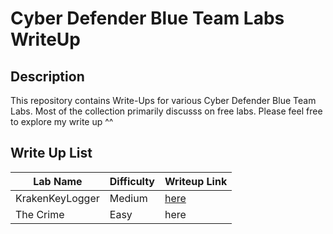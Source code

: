 # Cyber Defender Blue Team Labs WriteUp 

## Description
This repository contains Write-Ups for various Cyber Defender Blue Team Labs. Most of the collection primarily discusss on free labs. Please feel free to explore my write up ^^

## Write Up List

| Lab Name | Difficulty | Writeup Link |
| -------- | ---------- | ------------ |
| KrakenKeyLogger | Medium | [here](./KrakenKeylogger-CyberDefender-WU/README.md) |
| The Crime | Easy | here |

